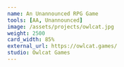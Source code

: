 ```yaml
---
name: An Unannounced RPG Game
tools: [AA, Unannounced]
image: /assets/projects/owlcat.jpg
weight: 2500
card_width: 85%
external_url: https://owlcat.games/
studio: Owlcat Games
---
```

